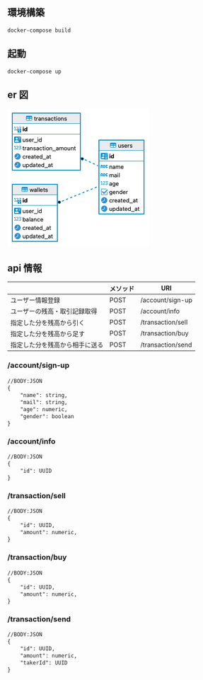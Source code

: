 ## 環境構築

```
docker-compose build
```

## 起動

```
docker-compose up
```

## er 図

![Test Image 1](./app/assets/wallet_db%20-%20public.png)

## api 情報

|                                | メソッド | URI               |
| ------------------------------ | -------- | ----------------- |
| ユーザー情報登録               | POST    | /account/sign-up  |
| ユーザーの残高・取引記録取得   | POST     | /account/info     |
| 指定した分を残高から引く       | POST     | /transaction/sell |
| 指定した分を残高から足す       | POST     | /transaction/buy  |
| 指定した分を残高から相手に送る | POST     | /transaction/send |

### /account/sign-up

```
//BODY:JSON
{
    "name": string,
    "mail": string,
    "age": numeric,
    "gender": boolean
}
```

### /account/info

```
//BODY:JSON
{
    "id": UUID
}
```

### /transaction/sell

```
//BODY:JSON
{
    "id": UUID,
    "amount": numeric,
}
```

### /transaction/buy

```
//BODY:JSON
{
    "id": UUID,
    "amount": numeric,
}
```

### /transaction/send

```
//BODY:JSON
{
    "id": UUID,
    "amount": numeric,
    "takerId": UUID
}
```
